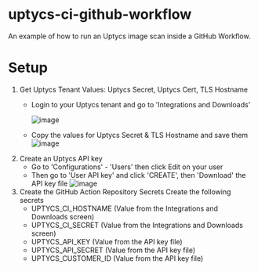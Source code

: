 # uptycs-ci-github-workflow
An example of how to run an Uptycs image scan inside a GitHub Workflow. 

# Setup
1. Get Uptycs Tenant Values: Uptycs Secret, Uptycs Cert, TLS Hostname
   - Login to your Uptycs tenant and go to 'Integrations and Downloads'
     
     ![image](https://github.com/uptycslabs/uptycs-ci-github-workflow/assets/49769928/e264b6d8-9c1b-4af4-a835-3911e7e9aa1f)
   - Copy the values for Uptycs Secret & TLS Hostname and save them
     ![image](https://github.com/uptycslabs/uptycs-ci-github-workflow/assets/49769928/511641d8-b03b-4ac1-9f7b-1b6929bb1381)
2. Create an Uptycs API key
   - Go to 'Configurations' - 'Users' then click Edit on your user
   - Then go to 'User API key' and click 'CREATE', then 'Download' the API key file
     ![image](https://github.com/uptycslabs/uptycs-ci-github-workflow/assets/49769928/3211594a-7c65-4736-b135-7b6024b69c84)
3. Create the GitHub Action Repository Secrets
   Create the following secrets
   - UPTYCS_CI_HOSTNAME (Value from the Integrations and Downloads screen)
   - UPTYCS_CI_SECRET (Value from the Integrations and Downloads screen)
   - UPTYCS_API_KEY (Value from the API key file)
   - UPTYCS_API_SECRET (Value from the API key file)
   - UPTYCS_CUSTOMER_ID (Value from the API key file)

